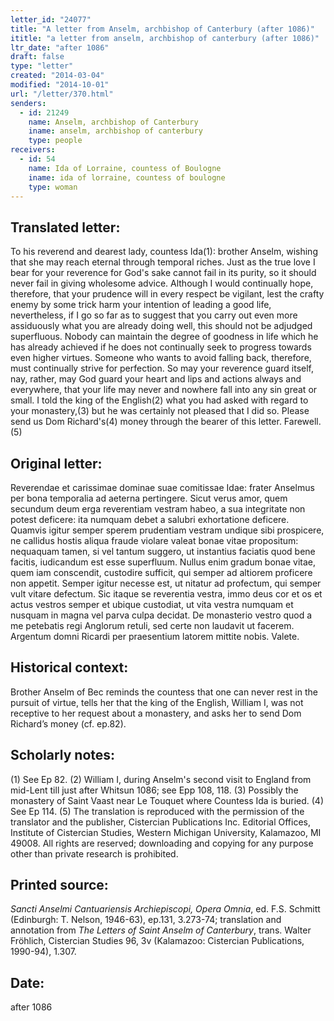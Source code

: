 ```yaml
---
letter_id: "24077"
title: "A letter from Anselm, archbishop of Canterbury (after 1086)"
ititle: "a letter from anselm, archbishop of canterbury (after 1086)"
ltr_date: "after 1086"
draft: false
type: "letter"
created: "2014-03-04"
modified: "2014-10-01"
url: "/letter/370.html"
senders:
  - id: 21249
    name: Anselm, archbishop of Canterbury
    iname: anselm, archbishop of canterbury
    type: people
receivers:
  - id: 54
    name: Ida of Lorraine, countess of Boulogne
    iname: ida of lorraine, countess of boulogne
    type: woman
---
```

<h2> Translated letter:</h2>To his reverend and dearest lady, countess Ida(1): brother Anselm, wishing that she may reach eternal through temporal riches.
Just as the true love I bear for your reverence for God's sake cannot fail in its purity, so it should never fail in giving wholesome advice. Although I would continually hope, therefore, that your prudence will in every respect be vigilant, lest the crafty enemy by some trick harm your intention of leading a good life, nevertheless, if I go so far as to suggest that you carry out even more assiduously what you are already doing well, this should not be adjudged superfluous. Nobody can maintain the degree of goodness in life which he has already achieved if he does not continually seek to progress towards even higher virtues. Someone who wants to avoid falling back, therefore, must continually strive for perfection. So may your reverence guard itself, nay, rather, may God guard your heart and lips and actions always and everywhere, that your life may never and nowhere fall into any sin great or small.
I told the king of the English(2) what you had asked with regard to your monastery,(3) but he was certainly not pleased that I did so. Please send us Dom Richard's(4) money through the bearer of this letter. Farewell.(5)
<h2 class="mt-4"> Original letter:</h2>Reverendae et carissimae dominae suae comitissae Idae: frater Anselmus per bona temporalia ad aeterna pertingere.
Sicut verus amor, quem secundum deum erga reverentiam vestram habeo, a sua integritate non potest deficere: ita numquam debet a salubri exhortatione deficere. Quamvis igitur semper sperem prudentiam vestram undique sibi prospicere, ne callidus hostis aliqua fraude violare valeat bonae vitae propositum: nequaquam tamen, si vel tantum suggero, ut instantius faciatis quod bene facitis, iudicandum est esse superfluum. Nullus enim gradum bonae vitae, quem iam conscendit, custodire sufficit, qui semper ad altiorem proficere non appetit. Semper igitur necesse est, ut nitatur ad profectum, qui semper vult vitare defectum. Sic itaque se reverentia vestra, immo deus cor et os et actus vestros semper et ubique custodiat, ut vita vestra numquam et nusquam in magna vel parva culpa decidat.
De monasterio vestro quod a me petebatis regi Anglorum retuli, sed certe non laudavit ut facerem. Argentum domni Ricardi per praesentium latorem mittite nobis. Valete.
<h2 class="mt-4"> Historical context:</h2>Brother Anselm of Bec reminds the countess that one can never rest in the pursuit of virtue, tells her that the king of the English, William I, was not receptive to her request about a monastery, and asks her to send Dom Richard’s money (cf. ep.82).
<h2 class="mt-4"> Scholarly notes:</h2>(1) See Ep 82.
(2) William I, during Anselm's second visit to England from mid-Lent till just after Whitsun 1086; see Epp 108, 118.
(3) Possibly the monastery of Saint Vaast near Le Touquet where Countess Ida is buried. 
(4) See Ep 114.
(5) The translation is reproduced with the permission of the translator and the publisher, Cistercian Publications Inc. Editorial Offices, Institute of Cistercian Studies, Western Michigan University, Kalamazoo, MI 49008.  All rights are reserved; downloading and copying for any purpose other than private research is prohibited.
<h2 class="mt-4"> Printed source:</h2><p><em>Sancti Anselmi Cantuariensis Archiepiscopi, Opera Omnia</em>, ed. F.S. Schmitt (Edinburgh: T. Nelson, 1946-63), ep.131, 3.273-74; translation and annotation from <em>The Letters of Saint Anselm of Canterbury</em>, trans. Walter Fröhlich, Cistercian Studies 96, 3v (Kalamazoo: Cistercian Publications, 1990-94), 1.307.</p><h2 class="mt-4"> Date:</h2>after 1086